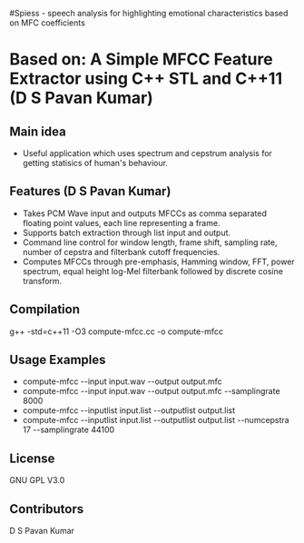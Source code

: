 #Spiess - speech analysis for highlighting emotional characteristics based on MFC coefficients
#  Based on: A Simple MFCC Feature Extractor using C++ STL and C++11 (D S Pavan Kumar)
## Main idea
* Useful application which uses spectrum and cepstrum analysis for getting statisics of human's behaviour.
## Features (D S Pavan Kumar)
* Takes PCM Wave input and outputs MFCCs as comma separated floating point values, each line representing a frame.
* Supports batch extraction through list input and output.
* Command line control for window length, frame shift, sampling rate, number of cepstra and filterbank cutoff frequencies.
* Computes MFCCs through pre-emphasis, Hamming window, FFT, power spectrum, equal height log-Mel filterbank followed by discrete cosine transform.

## Compilation
g++ -std=c++11 -O3 compute-mfcc.cc -o compute-mfcc

## Usage Examples
* compute-mfcc --input input.wav --output output.mfc
* compute-mfcc --input input.wav --output output.mfc --samplingrate 8000
* compute-mfcc --inputlist input.list --outputlist output.list
* compute-mfcc --inputlist input.list --outputlist output.list --numcepstra 17 --samplingrate 44100

## License
GNU GPL V3.0

## Contributors
D S Pavan Kumar
